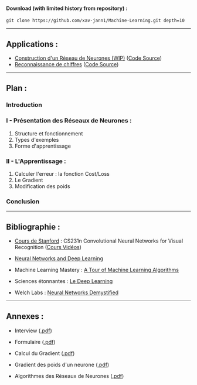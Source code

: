#### Download (with limited history from repository) :
```
git clone https://github.com/xav-jann1/Machine-Learning.git depth=10
```

---

## Applications :

- [Construction d'un Réseau de Neurones (WIP)](Neural%20Network/index.html) ([Code Source](https://github.com/DeD2aI80/Machine-Learning/tree/master/Neural%20Network))
- [Reconnaissance de chiffres](Digit%20Recognition/index.html) ([Code Source](https://github.com/DeD2aI80/Machine-Learning/tree/master/Digit%20Recognition))

---

## Plan :

### Introduction

### I - Présentation des Réseaux de Neurones :

1. Structure et fonctionnement
2. Types d'exemples
3. Forme d'apprentissage

### II - L'Apprentissage :

1. Calculer l'erreur : la fonction Cost/Loss
2. Le Gradient
3. Modification des poids

### Conclusion

---

## Bibliographie :

- [Cours de Stanford](http://cs231n.github.io/) : CS231n Convolutional Neural Networks for Visual Recognition
([Cours Vidéos](https://www.youtube.com/playlist?list=PLLvH2FwAQhnpj1WEB-jHmPuUeQ8mX-XXG))

- [Neural Networks and Deep Learning](http://neuralnetworksanddeeplearning.com/)

- Machine Learning Mastery : [A Tour of Machine Learning Algorithms](http://machinelearningmastery.com/a-tour-of-machine-learning-algorithms/)

- Sciences étonnantes : [Le Deep Learning](https://www.youtube.com/watch?v=trWrEWfhTVg)

- Welch Labs : [Neural Networks Demystified](https://www.youtube.com/watch?v=bxe2T-V8XRs)

---

## Annexes :

- Interview ([.pdf](https://drive.google.com/open?id=0ByVoBueOuTdpU2MwZFNfeHhHVzA))

- Formulaire ([.pdf](https://drive.google.com/open?id=0ByVoBueOuTdpWG5tRUFLdGd0U2c))

- Calcul du Gradient ([.pdf](https://drive.google.com/open?id=0ByVoBueOuTdpM2FuOER0SFI3eGc))

- Gradient des poids d'un neurone ([.pdf](https://drive.google.com/open?id=0ByVoBueOuTdpN1RreS1jaVh6S2s))

- Algorithmes des Réseaux de Neurones ([.pdf](https://drive.google.com/open?id=0ByVoBueOuTdpM2JVYTdnRWlpcE0))


